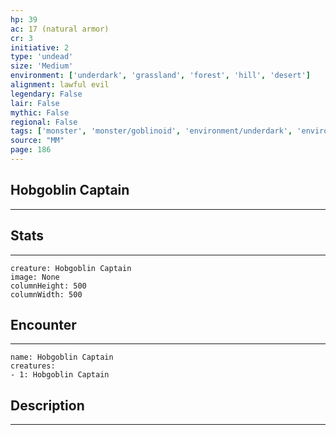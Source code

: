 ```yaml
---
hp: 39
ac: 17 (natural armor)
cr: 3
initiative: 2
type: 'undead'    
size: 'Medium'
environment: ['underdark', 'grassland', 'forest', 'hill', 'desert']
alignment: lawful evil
legendary: False
lair: False
mythic: False
regional: False
tags: ['monster', 'monster/goblinoid', 'environment/underdark', 'environment/grassland', 'environment/forest', 'environment/hill', 'environment/desert']
source: "MM"
page: 186
---
```


## Hobgoblin Captain
---



## Stats
---

```statblock
creature: Hobgoblin Captain
image: None
columnHeight: 500
columnWidth: 500
```

## Encounter
---

```encounter-table
name: Hobgoblin Captain
creatures:
- 1: Hobgoblin Captain
```

## Description
---




